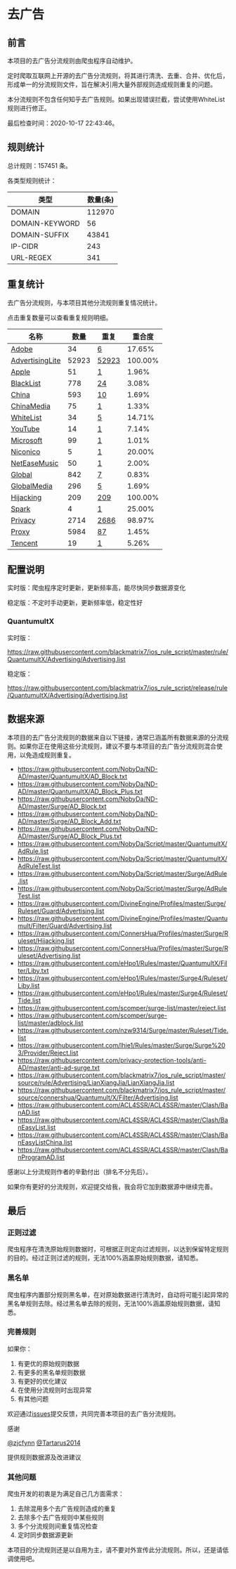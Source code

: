 # 去广告

## 前言

本项目的去广告分流规则由爬虫程序自动维护。

定时爬取互联网上开源的去广告分流规则，将其进行清洗、去重、合并、优化后，形成单一的分流规则文件，旨在解决引用大量外部规则造成规则重复的问题。

本分流规则不包含任何知乎去广告规则。如果出现错误拦截，尝试使用WhiteList规则进行修正。

最后检查时间：2020-10-17 22:43:46。

## 规则统计

总计规则：157451 条。

各类型规则统计：

| 类型 | 数量(条) |
| ---- | ---- |
| DOMAIN | 112970 |
| DOMAIN-KEYWORD | 56 |
| DOMAIN-SUFFIX | 43841 |
| IP-CIDR | 243 |
| URL-REGEX | 341 |
## 重复统计

去广告分流规则，与本项目其他分流规则重复情况统计。

点击重复数量可以查看重复规则明细。

| 名称 | 数量 | 重复 | 重合度 |
| ---- | ---- | ---- | ------ |
|  [Adobe](https://github.com/blackmatrix7/ios_rule_script/tree/master/rule/QuantumultX/Adobe)    | 34   | [6](https://github.com/blackmatrix7/ios_rule_script/tree/master/rule/Repeat/Advertising/Adobe.list)   |   17.65%  |
|  [AdvertisingLite](https://github.com/blackmatrix7/ios_rule_script/tree/master/rule/QuantumultX/AdvertisingLite)    | 52923   | [52923](https://github.com/blackmatrix7/ios_rule_script/tree/master/rule/Repeat/Advertising/AdvertisingLite.list)   |   100.00%  |
|  [Apple](https://github.com/blackmatrix7/ios_rule_script/tree/master/rule/QuantumultX/Apple)    | 51   | [1](https://github.com/blackmatrix7/ios_rule_script/tree/master/rule/Repeat/Advertising/Apple.list)   |   1.96%  |
|  [BlackList](https://github.com/blackmatrix7/ios_rule_script/tree/master/rule/QuantumultX/BlackList)    | 778   | [24](https://github.com/blackmatrix7/ios_rule_script/tree/master/rule/Repeat/Advertising/BlackList.list)   |   3.08%  |
|  [China](https://github.com/blackmatrix7/ios_rule_script/tree/master/rule/QuantumultX/China)    | 593   | [10](https://github.com/blackmatrix7/ios_rule_script/tree/master/rule/Repeat/Advertising/China.list)   |   1.69%  |
|  [ChinaMedia](https://github.com/blackmatrix7/ios_rule_script/tree/master/rule/QuantumultX/ChinaMedia)    | 75   | [1](https://github.com/blackmatrix7/ios_rule_script/tree/master/rule/Repeat/Advertising/ChinaMedia.list)   |   1.33%  |
|  [WhiteList](https://github.com/blackmatrix7/ios_rule_script/tree/master/rule/QuantumultX/WhiteList)    | 34   | [5](https://github.com/blackmatrix7/ios_rule_script/tree/master/rule/Repeat/Advertising/WhiteList.list)   |   14.71%  |
|  [YouTube](https://github.com/blackmatrix7/ios_rule_script/tree/master/rule/QuantumultX/YouTube)    | 14   | [1](https://github.com/blackmatrix7/ios_rule_script/tree/master/rule/Repeat/Advertising/YouTube.list)   |   7.14%  |
|  [Microsoft](https://github.com/blackmatrix7/ios_rule_script/tree/master/rule/QuantumultX/Microsoft)    | 99   | [1](https://github.com/blackmatrix7/ios_rule_script/tree/master/rule/Repeat/Advertising/Microsoft.list)   |   1.01%  |
|  [Niconico](https://github.com/blackmatrix7/ios_rule_script/tree/master/rule/QuantumultX/Niconico)    | 5   | [1](https://github.com/blackmatrix7/ios_rule_script/tree/master/rule/Repeat/Advertising/Niconico.list)   |   20.00%  |
|  [NetEaseMusic](https://github.com/blackmatrix7/ios_rule_script/tree/master/rule/QuantumultX/NetEaseMusic)    | 50   | [1](https://github.com/blackmatrix7/ios_rule_script/tree/master/rule/Repeat/Advertising/NetEaseMusic.list)   |   2.00%  |
|  [Global](https://github.com/blackmatrix7/ios_rule_script/tree/master/rule/QuantumultX/Global)    | 842   | [7](https://github.com/blackmatrix7/ios_rule_script/tree/master/rule/Repeat/Advertising/Global.list)   |   0.83%  |
|  [GlobalMedia](https://github.com/blackmatrix7/ios_rule_script/tree/master/rule/QuantumultX/GlobalMedia)    | 296   | [5](https://github.com/blackmatrix7/ios_rule_script/tree/master/rule/Repeat/Advertising/GlobalMedia.list)   |   1.69%  |
|  [Hijacking](https://github.com/blackmatrix7/ios_rule_script/tree/master/rule/QuantumultX/Hijacking)    | 209   | [209](https://github.com/blackmatrix7/ios_rule_script/tree/master/rule/Repeat/Advertising/Hijacking.list)   |   100.00%  |
|  [Spark](https://github.com/blackmatrix7/ios_rule_script/tree/master/rule/QuantumultX/Spark)    | 4   | [1](https://github.com/blackmatrix7/ios_rule_script/tree/master/rule/Repeat/Advertising/Spark.list)   |   25.00%  |
|  [Privacy](https://github.com/blackmatrix7/ios_rule_script/tree/master/rule/QuantumultX/Privacy)    | 2714   | [2686](https://github.com/blackmatrix7/ios_rule_script/tree/master/rule/Repeat/Advertising/Privacy.list)   |   98.97%  |
|  [Proxy](https://github.com/blackmatrix7/ios_rule_script/tree/master/rule/QuantumultX/Proxy)    | 5984   | [87](https://github.com/blackmatrix7/ios_rule_script/tree/master/rule/Repeat/Advertising/Proxy.list)   |   1.45%  |
|  [Tencent](https://github.com/blackmatrix7/ios_rule_script/tree/master/rule/QuantumultX/Tencent)    | 19   | [1](https://github.com/blackmatrix7/ios_rule_script/tree/master/rule/Repeat/Advertising/Tencent.list)   |   5.26%  |
## 配置说明

实时版：爬虫程序定时更新，更新频率高，能尽快同步数据源变化

稳定版：不定时手动更新，更新频率低，稳定性好

### QuantumultX 
实时版：

https://raw.githubusercontent.com/blackmatrix7/ios_rule_script/master/rule/QuantumultX/Advertising/Advertising.list

稳定版：

https://raw.githubusercontent.com/blackmatrix7/ios_rule_script/release/rule/QuantumultX/Advertising/Advertising.list

## 数据来源

本项目的去广告分流规则的数据来自以下链接，通常已涵盖所有数据来源的分流规则。如果你正在使用这些分流规则，建议不要与本项目的去广告分流规则混合使用，以免造成规则重复。

- https://raw.githubusercontent.com/NobyDa/ND-AD/master/QuantumultX/AD_Block.txt
- https://raw.githubusercontent.com/NobyDa/ND-AD/master/QuantumultX/AD_Block_Plus.txt
- https://raw.githubusercontent.com/NobyDa/ND-AD/master/Surge/AD_Block.txt
- https://raw.githubusercontent.com/NobyDa/ND-AD/master/Surge/AD_Block_Add.txt
- https://raw.githubusercontent.com/NobyDa/ND-AD/master/Surge/AD_Block_Plus.txt
- https://raw.githubusercontent.com/NobyDa/Script/master/QuantumultX/AdRule.list
- https://raw.githubusercontent.com/NobyDa/Script/master/QuantumultX/AdRuleTest.list
- https://raw.githubusercontent.com/NobyDa/Script/master/Surge/AdRule.list
- https://raw.githubusercontent.com/NobyDa/Script/master/Surge/AdRuleTest.list
- https://raw.githubusercontent.com/DivineEngine/Profiles/master/Surge/Ruleset/Guard/Advertising.list
- https://raw.githubusercontent.com/DivineEngine/Profiles/master/Quantumult/Filter/Guard/Advertising.list
- https://raw.githubusercontent.com/ConnersHua/Profiles/master/Surge/Ruleset/Hijacking.list
- https://raw.githubusercontent.com/ConnersHua/Profiles/master/Surge/Ruleset/Advertising.list
- https://raw.githubusercontent.com/eHpo1/Rules/master/QuantumultX/Filter/Liby.txt
- https://raw.githubusercontent.com/eHpo1/Rules/master/Surge4/Ruleset/Liby.list
- https://raw.githubusercontent.com/eHpo1/Rules/master/Surge4/Ruleset/Tide.list
- https://raw.githubusercontent.com/scomper/surge-list/master/reject.list
- https://raw.githubusercontent.com/scomper/surge-list/master/adblock.list
- https://raw.githubusercontent.com/nzw9314/Surge/master/Ruleset/Tide.list
- https://raw.githubusercontent.com/lhie1/Rules/master/Surge/Surge%203/Provider/Reject.list
- https://raw.githubusercontent.com/privacy-protection-tools/anti-AD/master/anti-ad-surge.txt
- https://raw.githubusercontent.com/blackmatrix7/ios_rule_script/master/source/rule/Advertising/LianXiangJia/LianXiangJia.list
- https://raw.githubusercontent.com/blackmatrix7/ios_rule_script/master/source/connershua/Quantumult/X/Filter/Advertising.list
- https://raw.githubusercontent.com/ACL4SSR/ACL4SSR/master/Clash/BanAD.list
- https://raw.githubusercontent.com/ACL4SSR/ACL4SSR/master/Clash/BanEasyList.list
- https://raw.githubusercontent.com/ACL4SSR/ACL4SSR/master/Clash/BanEasyListChina.list
- https://raw.githubusercontent.com/ACL4SSR/ACL4SSR/master/Clash/BanProgramAD.list


感谢以上分流规则作者的辛勤付出（排名不分先后）。

如果你有更好的分流规则，欢迎提交给我，我会将它加到数据源中继续完善。

## 最后

### 正则过滤

爬虫程序在清洗原始规则数据时，可根据正则定向过滤规则，以达到保留特定规则的目的。经过正则过滤的规则，无法100%涵盖原始规则数据，请知悉。

### 黑名单

爬虫程序内置部分规则黑名单，在对原始数据进行清洗时，自动将可能引起异常的黑名单规则去除。经过黑名单去除的规则，无法100%涵盖原始规则数据，请知悉。

### 完善规则

如果你：

1. 有更优的原始规则数据
2. 有更多的黑名单规则数据
3. 有更好的优化建议
4. 在使用分流规则时出现异常
5. 有其他问题

欢迎通过[issues](https://github.com/blackmatrix7/ios_rule_script/issues/new)提交反馈，共同完善本项目的去广告分流规则。

感谢

[@zjcfynn](https://github.com/zjcfynn) [@Tartarus2014](https://github.com/Tartarus2014)

提供规则数据源及改进建议

### 其他问题

爬虫开发的初衷是为满足自己几方面需求：

1. 去除混用多个去广告规则造成的重复
2. 去除多个去广告规则中某些规则
3. 多个分流规则间重复情况检查
4. 定时同步数据源更新

本项目的分流规则还是以自用为主，请不要对外宣传此分流规则。所以，还是请低调使用吧。